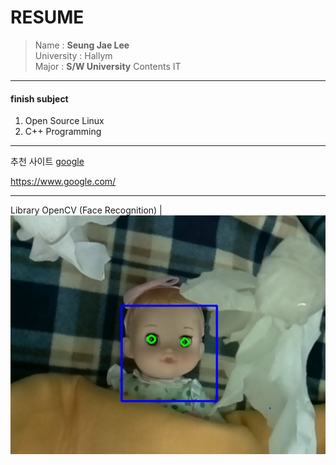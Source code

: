 RESUME
========

  > Name : **Seung Jae Lee**  
  > University : Hallym   
  > Major : __S/W University__ Contents IT
  
----------------------

#### finish subject
  1. Open Source Linux
  2. C++ Programming
  
-----------------------
추천 사이트
[google][1]

[1]:https://www.google.com
<https://www.google.com/>

------------------------
Library
 OpenCV (Face Recognition)  | ![얼굴인식](ㅇㄷ.png)  
